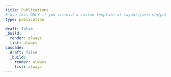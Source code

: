 ```yaml
---
title: Publications
# Use this ONLY if you created a custom template at layouts/section/publication.html
type: publication

draft: false
_build:
  render: always
  list: always
cascade:
  draft: false
  _build:
    render: always
    list: always
---
```


